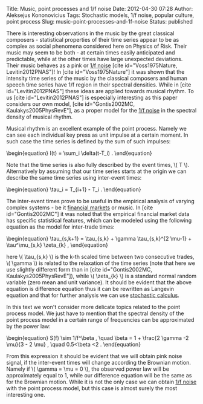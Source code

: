 Title: Music, point processes and 1/f noise
Date: 2012-04-30 07:28
Author: Aleksejus Kononovicius
Tags: Stochastic models, 1/f noise, popular culture, point process
Slug: music-point-processes-and-1f-noise
Status: published

There is interesting observations in the music
by the great classical composers - statistical properties of their time
series appear to be as complex as social phenomena considered here on
Physics of Risk. Their music may seem to be both - at certain times
easily anticipated and predictable, while at the other times have large
unexpected deviations. Their music behaves as a pink or [1/f
noise](/tag/1f-noise/) \[cite
id="Voss1975Nature, Levitin2012PNAS"\]! In \[cite id="Voss1975Nature"\]
it was shown that the intensity time series of the music by the
classical composers and human speech time series have 1/f region in
their spectral densities. While in \[cite id="Levitin2012PNAS"\] these
ideas are applied towards musical rhythm. To us \[cite
id="Levitin2012PNAS"\] is especially interesting as this paper considers
our own model, \[cite id="Gontis2002MC, Kaulakys2005PhysRevE"\], as a
proper model for the [1/f noise](/tag/1f-noise/) in the spectral density of musical
rhythm.<!--more-->

Musical rhythm is an excellent example of the point process. Namely we
can see each individual key press as unit impulse at a certain moment.
In such case the time series is defined by the sum of such impulses:

\begin{equation}
 I(t) = \sum\_i \delta(t-T\_i) . 
\end{equation}

Note that the time series is also fully described by the event times,
\\\(  T \\\). Alternatively by assuming that our time series starts at
the origin we can describe the same time series using inter-event times:

\begin{equation}
 \tau\_i = T\_{i+1} - T\_i . 
\end{equation}

The inter-event times prove to be useful in the empirical analysis of
varying complex systems - be it [financial
markets](/tag/financial-markets/)
or music. In \[cite id="Gontis2002MC"\] it was noted that the empirical
financial market data has specific statistical features, which can be
modeled using the following equation as the model for inter-trade times:

\begin{equation}
 \tau\_{s,k+1} = \tau\_{s,k} + \gamma \tau\_{s,k}^{2 \mu-1} + \tau^\mu\_{s,k} \zeta\_{k} , 
\end{equation}

here \\\(  \tau\_{s,k} \\\) is the k-th scaled time between two
consecutive trades, \\\(  \gamma \\\) is related to the relaxation of
the time series (note that here we use slightly different form than in
\[cite id="Gontis2002MC, Kaulakys2005PhysRevE"\]), while \\\( \zeta\_{k} \\\) is a standard normal random variable (zero mean and unit
variance). It should be evident that the above equation is difference
equation thus it can be rewritten as Langevin equation and that for
further analysis we can use [stochastic
calculus](/tag/stochastic-models/).

In this text we won't consider more delicate topics related to the point
process model. We just have to mention that the spectral density of the
point process model in a certain range of frequencies can be
approximated by the power law:

\begin{equation}
 S(f) \sim 1/f^\beta , \quad \beta = 1 + \frac{2 \gamma -2 \mu}{3 - 2 \mu} , \quad 0.5&lt;\beta &lt;2 . 
\end{equation}

From this expression it should be evident that we will obtain pink noise
signal, if the inter-event times will change according the Brownian
motion. Namely if \\\(  \gamma = \mu = 0 \\\), the observed power law
will be approximately equal to 1, while our difference equation will be
the same as for the Brownian motion. While it is not the only case we
can obtain [1/f noise](/tag/1f-noise/) with the point process model, but this case is
almost surely the most interesting one.
